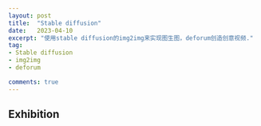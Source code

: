 ```yaml
---
layout: post
title:  "Stable diffusion"
date:   2023-04-10
excerpt: "使用stable diffusion的img2img来实现图生图，deforum创造创意视频."
tag:
- Stable diffusion 
- img2img
- deforum

comments: true
---
```


## Exhibition


